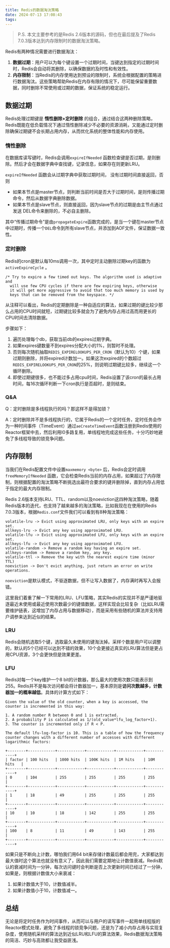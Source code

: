 ```yaml
---
title: Redis的数据淘汰策略
date: 2024-07-13 17:08:43
tags:
---
```


>   P.S. 本文主要参考的是Redis 2.6版本的源码，但也在最后提及了Redis 7.0.3版本达到内存限制时的数据淘汰策略。

Redis有两种情况需要进行数据淘汰：

1.  **数据过期**：用户可以为每个键设置一个过期时间，当键达到指定的过期时间时，Redis会自动将其删除，以确保数据的及时性和有效性。
2.  **内存限制**：当Redis的内存使用达到预设的限制时，系统会根据配置的策略进行数据淘汰。这些策略帮助Redis在内存有限的情况下，尽可能保留重要数据，同时删除不常使用或过期的数据，保证系统的稳定运行。

## 数据过期

Redis处理过期键是 **惰性删除+定时删除** 的组合，通过结合这两种删除策略，Redis既能在低负载情况下通过惰性删除减少不必要的资源消耗，又能通过定时删除确保过期键不会长期占用内存，从而优化系统的整体性能和内存使用。

### 惰性删除

在数据库读写键时，Redis会调用`expireIfNeeded` 函数检查键是否过期，是则删除。然后才会在数据字典中查找键，记录信息，如果存在则更新LRU。

`expireIfNeeded` 函数会从过期字典中获取过期时间， 没有过期时间直接返回，否则

-    如果本节点是master节点，则判断当前时间是否大于过期时间，是则传播过期命令，然后从数据字典删除数据。
-    如果本节点是slave节点，则直接返回，因为slave节点的过期是由主节点通过发送 DEL命令来删除的，不必自主删除。

其中“传播过期命令”是由`propagateExpire`函数完成的，是当一个键在master节点中过期时，传播一个`DEL`命令到所有slave节点，并添加到AOF文件，保证数据一致性。

### 定时删除

Redis的cron是默认每10ms调用一次，其中定时主动删除过期key的函数为`activeExpireCycle` 。

```Plain
/* Try to expire a few timed out keys. The algorithm used is adaptive and
  will use few CPU cycles if there are few expiring keys, otherwise
  it will get more aggressive to avoid that too much memory is used by
  keys that can be removed from the keyspace. */
```

从注释可以看出，Redis的定期删除是一种自适应的算法，如果过期的键比较少那么占用的CPU时间就短，过期键比较多就会为了避免内存占用过高而用更长的CPU时间去清除数据。

步骤如下：

1.  遍历处理每个db，获取当前db的expires过期字典。
2.  如果expires键数量不到expires分配大小的1%，则暂时不处理。
3.  否则每次随机抽取`REDIS_EXPIRELOOKUPS_PER_CRON`（默认为10）个键，如果过期则删除，并将expired计数加一。如果这次expired的个数超过`REDIS_EXPIRELOOKUPS_PER_CRON`的25%，则说明过期键比较多，继续这一个循环删除。
4.  即使过期键很多，也不能过多占用cpu时间，Redis设置了该cron的最长占用时间，每16次循环判断一下cron执行是否超时，是则结束。

### Q&A

Q：定时删除是多线程执行的吗？那这样不是得加锁？

A：定时删除并不是多线程执行的，它属于Redis的一个定时任务，定时任务会作为一种时间事件（TimeEvent）通过`aeCreateTimeEvent`函数注册到Redis使用的Reactor框架中去，然后利用I0多路复用，单线程地完成这些任务，十分巧妙地避免了多线程导致的锁竞争问题。

## 内存限制

当我们在Redis配置文件中设置`maxmemory <byte>` 后，Redis会定时调用`freeMemoryIfNeeded` 函数，它会检查Redis当前的内存占用，如果超过了内存限制，则根据配置的淘汰策略不断挑选出最符合要求的键并删除掉，直到内存占用低于指定的最大内存限制。

Redis 2.6版本支持LRU、TTL、random以及noeviction这四种淘汰策略，随着Redis版本的迭代，也支持了越来越多的淘汰策略，比如我现在在使用的Redis 7.0.3版本，根据`Redis.conf`文件我们可以看到有8种淘汰策略：

```text
volatile-lru -> Evict using approximated LRU, only keys with an expire set.
allkeys-lru -> Evict any key using approximated LRU.
volatile-lfu -> Evict using approximated LFU, only keys with an expire set.
allkeys-lfu -> Evict any key using approximated LFU.
volatile-random -> Remove a random key having an expire set.
allkeys-random -> Remove a random key, any key.
volatile-ttl -> Remove the key with the nearest expire time (minor TTL)
noeviction -> Don't evict anything, just return an error on write operations.
```

`noeviction`是默认模式，不驱逐数据，但不让写入数据了，内存满时再写入会报错。

这里我们着重了解一下常用的LRU、LFU策略，其实Redis的实现并不是严谨地驱逐最近未使用或最近使用次数最少的键值数据，这样实现会比较复杂（比如LRU需要维护链表，这增加了内存占用与数据移动），而是采用有些随机的算法并支持用户调参来达到近似的结果。

### LRU

Redis会随机选取5个键，选取最久未使用的键淘汰掉。采样个数是用户可以调整的，默认的5个已经可以达到不错的效果，10个会更接近真实的LRU算法但是更占用CPU资源，3个会更快但是效果更差。

### LFU

Redis对每一个key维护一个8 bit的计数器，那么最大的使用次数只能表示到255。Redis并不是每次访问都会将计数器加一，基本原则是**访问次数越多，计数器加一的概率越低**。具体的计算方式如下：

```Plain
Given the value of the old counter, when a key is accessed, the counter is incremented in this way:

1. A random number R between 0 and 1 is extracted.
2. A probability P is calculated as 1/(old_value*lfu_log_factor+1).
3. The counter is incremented only if R < P.

The default lfu-log-factor is 10. This is a table of how the frequency counter changes with a different number of accesses with different logarithmic factors:

+--------+------------+------------+------------+------------+------------+
| factor | 100 hits   | 1000 hits  | 100K hits  | 1M hits    | 10M hits   |
+--------+------------+------------+------------+------------+------------+
| 0      | 104        | 255        | 255        | 255        | 255        |
+--------+------------+------------+------------+------------+------------+
| 1      | 18         | 49         | 255        | 255        | 255        |
+--------+------------+------------+------------+------------+------------+
| 10     | 10         | 18         | 142        | 255        | 255        |
+--------+------------+------------+------------+------------+------------+
| 100    | 8          | 11         | 49         | 143        | 255        |
+--------+------------+------------+------------+------------+------------+
```

如果只是不断向上计数，哪怕我们用64 bit来存储计数最后都会用完，大家都达到最大值时这个算法也就没有意义了，因此我们需要定期地让计数值衰减。Redis默认的衰减时间为一分钟，每次访问键时会判断是否上次更新时间已经过了一分钟，如果是，则根据计数值大小来衰减：

1.  如果计数值大于10，计数值减半。
2.  如果计数值小于10，计数值减一。

## 总结

无论是将定时任务作为时间事件，从而可以与用户的读写事件一起用单线程版的Reactor模式处理，避免了多线程的锁竞争问题，还是为了减小内存占用与实现复杂度，使用随机采样的算法达到近似LRU和LFU的算法效果，Redis数据淘汰策略的简洁、巧妙与高效都让我受益匪浅。
